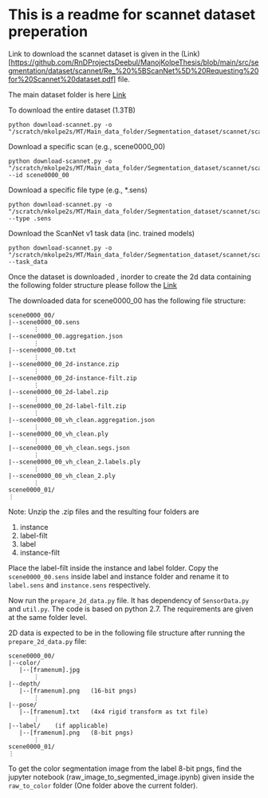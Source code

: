 # This is a readme for scannet dataset preperation 

Link to download the scannet dataset is given in the (Link)[https://github.com/RnDProjectsDeebul/ManojKolpeThesis/blob/main/src/segmentation/dataset/scannet/Re_%20%5BScanNet%5D%20Requesting%20for%20Scannet%20dataset.pdf] file.

The main dataset folder is here [Link](https://github.com/ScanNet/ScanNet)

To download the entire dataset (1.3TB)

```
python download-scannet.py -o "/scratch/mkolpe2s/MT/Main_data_folder/Segmentation_dataset/scannet/scans/"
```
Download a specific scan (e.g., scene0000_00)

```
python download-scannet.py -o "/scratch/mkolpe2s/MT/Main_data_folder/Segmentation_dataset/scannet/scans/" --id scene0000_00
```
Download a specific file type (e.g., *.sens)

```
python download-scannet.py -o "/scratch/mkolpe2s/MT/Main_data_folder/Segmentation_dataset/scannet/scans/" --type .sens
```

Download the ScanNet v1 task data (inc. trained models)

```
python download-scannet.py -o "/scratch/mkolpe2s/MT/Main_data_folder/Segmentation_dataset/scannet/scans/" --task_data
```

Once the dataset is downloaded , inorder to create the 2d data containing the following folder structure please follow the [Link](https://github.com/angeladai/3DMV/tree/master/prepare_data)

The downloaded data for scene0000_00 has the following file structure:
```
scene0000_00/
|--scene0000_00.sens
       ⋮
|--scene0000_00.aggregation.json
       ⋮
|--scene0000_00.txt
       ⋮
|--scene0000_00_2d-instance.zip
       ⋮
|--scene0000_00_2d-instance-filt.zip
       ⋮
|--scene0000_00_2d-label.zip
       ⋮
|--scene0000_00_2d-label-filt.zip
       ⋮
|--scene0000_00_vh_clean.aggregation.json
       ⋮
|--scene0000_00_vh_clean.ply
       ⋮
|--scene0000_00_vh_clean.segs.json
       ⋮
|--scene0000_00_vh_clean_2.labels.ply
       ⋮
|--scene0000_00_vh_clean_2.ply
       ⋮
scene0000_01/
⋮
```

Note: Unzip the .zip files and the resulting four folders are

1. instance
2. label-filt
3. label
4. instance-filt

Place the label-filt inside the instance and label folder.
Copy the `scene0000_00.sens` inside label and instance folder and rename it to `label.sens` and `instance.sens` respectively.

Now run the `prepare_2d_data.py` file. It has dependency of `SensorData.py` and `util.py`. The code is based on python 2.7. The requirements are given at the same folder level.

2D data is expected to be in the following file structure after running the `prepare_2d_data.py` file:
```
scene0000_00/
|--color/
   |--[framenum].jpg
       ⋮
|--depth/
   |--[framenum].png   (16-bit pngs)
       ⋮
|--pose/
   |--[framenum].txt   (4x4 rigid transform as txt file)
       ⋮
|--label/    (if applicable)
   |--[framenum].png   (8-bit pngs)
       ⋮
scene0000_01/
⋮
```

To get the color segmentation image from the label 8-bit pngs, find the jupyter notebook (raw_image_to_segmented_image.ipynb) given inside the `raw_to_color` folder (One folder above the current folder).  


